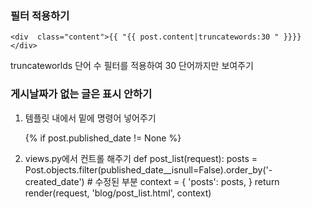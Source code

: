 ### 필터 적용하기

    <div  class="content">{{ "{{ post.content|truncatewords:30 " }}}}</div>

truncateworlds 단어 수 필터를 적용하여 30 단어까지만 보여주기

### 게시날짜가 없는 글은 표시 안하기
1. 템플릿 내에서 밑에 명령어 넣어주기

  

     {% if post.published_date != None %}

2. views.py에서 컨트롤 해주기
def  post_list(request):  posts  =  Post.objects.filter(published_date__isnull=False).order_by('-created_date')  # 수정된 부분 
 context  =  {  'posts':  posts,  }  return  render(request,  'blog/post_list.html',  context)

<!--stackedit_data:
eyJoaXN0b3J5IjpbLTE1OTEwMTY1NDFdfQ==
-->
